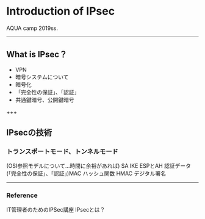 # Introduction of IPsec

AQUA camp 2019ss.

---

## What is IPsec？

- VPN
- 暗号システムについて
- 暗号化
- 「完全性の保証」、「認証」
- 共通鍵暗号、公開鍵暗号
	
+++

## IPsecの技術

### トランスポートモード、トンネルモード
(OSI参照モデルについて...時間に余裕があれば)
SA
IKE
ESPとAH
認証データ(「完全性の保証」、「認証」)MAC
ハッシュ関数
HMAC
デジタル署名

---

### Reference 
IT管理者のためのIPSec講座
IPsecとは？
